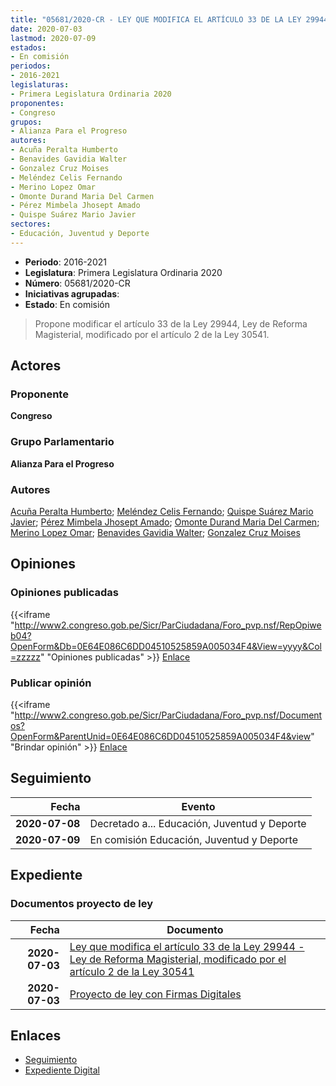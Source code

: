 ```yaml
---
title: "05681/2020-CR - LEY QUE MODIFICA EL ARTÍCULO 33 DE LA LEY 29944-LEY DE REFORMA MAGISTERIAL, MODIFICADO POR EL ARTÍCULO 2 DE LA LEY 30541"
date: 2020-07-03
lastmod: 2020-07-09
estados:
- En comisión
periodos:
- 2016-2021
legislaturas:
- Primera Legislatura Ordinaria 2020
proponentes:
- Congreso
grupos:
- Alianza Para el Progreso
autores:
- Acuña Peralta Humberto
- Benavides Gavidia Walter
- Gonzalez Cruz Moises
- Meléndez Celis Fernando
- Merino Lopez Omar
- Omonte Durand Maria Del Carmen
- Pérez Mimbela Jhosept Amado
- Quispe Suárez Mario Javier
sectores:
- Educación, Juventud y Deporte
---
```

- **Periodo**: 2016-2021
- **Legislatura**: Primera Legislatura Ordinaria 2020
- **Número**: 05681/2020-CR
- **Iniciativas agrupadas**: 
- **Estado**: En comisión

> Propone modificar el artículo 33 de la Ley 29944, Ley de Reforma Magisterial, modificado por el artículo 2 de la Ley 30541.


## Actores

### Proponente

**Congreso**

### Grupo Parlamentario

**Alianza Para el Progreso**

### Autores

[Acuña Peralta Humberto](mailto:mailto:hacuna@congreso.gob.pe); [Meléndez Celis Fernando](mailto:mailto:fmelendez@congreso.gob.pe); [Quispe Suárez Mario Javier](mailto:mailto:yquispe@congreso.gob.pe); [Pérez Mimbela Jhosept Amado](mailto:mailto:jperezm@congreso.gob.pe); [Omonte Durand Maria Del Carmen](mailto:mailto:momonte@congreso.gob.pe); [Merino Lopez Omar](mailto:mailto:omerino@congreso.gob.pe); [Benavides Gavidia Walter](mailto:mailto:wbenavides@congreso.gob.pe); [Gonzalez Cruz Moises](mailto:mailto:mgonzalezc@congreso.gob.pe)

## Opiniones

### Opiniones publicadas

{{<iframe "http://www2.congreso.gob.pe/Sicr/ParCiudadana/Foro_pvp.nsf/RepOpiweb04?OpenForm&Db=0E64E086C6DD04510525859A005034F4&View=yyyy&Col=zzzzz" "Opiniones publicadas" >}}
[Enlace](http://www2.congreso.gob.pe/Sicr/ParCiudadana/Foro_pvp.nsf/RepOpiweb04?OpenForm&Db=0E64E086C6DD04510525859A005034F4&View=yyyy&Col=zzzzz)

### Publicar opinión

{{<iframe "http://www2.congreso.gob.pe/Sicr/ParCiudadana/Foro_pvp.nsf/Documentos?OpenForm&ParentUnid=0E64E086C6DD04510525859A005034F4&view" "Brindar opinión" >}}
[Enlace](http://www2.congreso.gob.pe/Sicr/ParCiudadana/Foro_pvp.nsf/Documentos?OpenForm&ParentUnid=0E64E086C6DD04510525859A005034F4&view)


## Seguimiento

| Fecha | Evento |
|------:|--------|
| **2020-07-08** | Decretado a... Educación, Juventud y Deporte |
| **2020-07-09** | En comisión Educación, Juventud y Deporte |

## Expediente

### Documentos proyecto de ley

| Fecha | Documento |
|------:|-----------|
| **2020-07-03** | [Ley que modifica el artículo 33 de la Ley 29944 - Ley de Reforma Magisterial, modificado por el artículo 2 de la Ley 30541](http://www.leyes.congreso.gob.pe/Documentos/2016_2021/Proyectos_de_Ley_y_de_Resoluciones_Legislativas/PL05681-20200703.pdf) |
| **2020-07-03** | [Proyecto de ley con Firmas Digitales](http://www.leyes.congreso.gob.pe/Documentos/2016_2021/Proyectos_de_Ley_y_de_Resoluciones_Legislativas/Proyectos_Firmas_digitales/PL05681.pdf) |

## Enlaces

- [Seguimiento](http://www2.congreso.gob.pe/Sicr/TraDocEstProc/CLProLey2016.nsf/f7fff46988ca05b1052578e100829cc7/ae3b2eeeba41d2f10525859a005dfac4?OpenDocument)
- [Expediente Digital](http://www2.congreso.gob.pe/Sicr/TraDocEstProc/Expvirt_2011.nsf/visbusqptramdoc1621/05681?opendocument)

